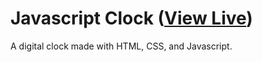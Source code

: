 # Javascript Clock ([View Live](https://eesazahed.github.io/javascript-clock/))

A digital clock made with HTML, CSS, and Javascript.

